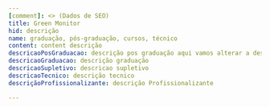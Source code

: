 ```yaml
---
[comment]: <> (Dados de SEO)
title: Green Monitor
hid: descrição
name: graduação, pós-graduação, cursos, técnico
content: content descrição
descricaoPosGraduacao: descrição pos graduação aqui vamos alterar a descrição do curso de pos graduação !!!
descricaoGraduacao: descrição graduação
descricaoSupletivo: descricao supletivo 
descricaoTecnico: descrição tecnico
descriçãoProfissionalizante: descrição Profissionalizante

---
```

